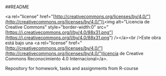 ## 

##README

\<a rel="license" href="[http://creativecommons.org/licenses/by/4.0/"](http://creativecommons.org/licenses/by/4.0/")\<img alt="Licencia de Creative Commons" style="border-width:0" src="[https://i.creativecommons.org/l/by/4.0/88x31.png"](https://i.creativecommons.org/l/by/4.0/88x31.png") /\>\</a\>\<br /\>Este obra está bajo una \<a rel="license" href="[http://creativecommons.org/licenses/by/4.0/"](http://creativecommons.org/licenses/by/4.0/")licencia de Creative Commons Reconocimiento 4.0 Internacional\</a\>.

Repository for homework, tasks and assignments from R-course
